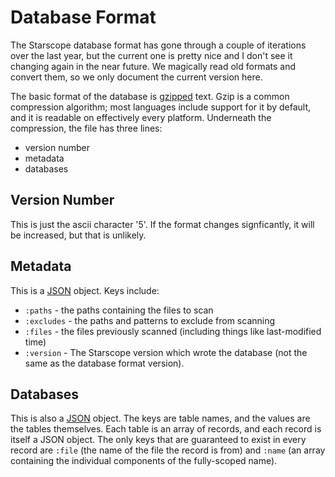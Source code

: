 Database Format
===============

The Starscope database format has gone through a couple of iterations over the
last year, but the current one is pretty nice and I don't see it changing again
in the near future. We magically read old formats and convert them, so we only
document the current version here.

The basic format of the database is [gzipped](https://en.wikipedia.org/wiki/Gzip)
text. Gzip is a common compression algorithm; most languages include support for
it by default, and it is readable on effectively every platform. Underneath the
compression, the file has three lines:
 * version number
 * metadata
 * databases

Version Number
--------------

This is just the ascii character '5'. If the format changes signficantly, it
will be increased, but that is unlikely.

Metadata
--------

This is a [JSON](https://en.wikipedia.org/wiki/Json) object. Keys include:
 * `:paths` - the paths containing the files to scan
 * `:excludes` - the paths and patterns to exclude from scanning
 * `:files` - the files previously scanned (including things like last-modified
   time)
 * `:version` - The Starscope version which wrote the database (not the same as
   the database format version).

Databases
---------

This is also a [JSON](https://en.wikipedia.org/wiki/Json) object. The keys are
table names, and the values are the tables themselves. Each table is an array of
records, and each record is itself a JSON object. The only keys that are
guaranteed to exist in every record are `:file` (the name of the file the record
is from) and `:name` (an array containing the individual components of the
fully-scoped name).
